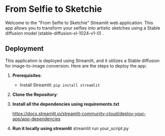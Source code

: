 # From Selfie to Sketchie

Welcome to the "From Selfie to Sketchie" Streamlit web application. This app allows you to transform your selfies into artistic sketches using a Stable diffusion model (stable-diffusion-xl-1024-v1-0) .



## Deployment

This application is deployed using Streamlit, and it utilizes a Stable diffusion for image-to-image conversion. Here are the steps to deploy the app:

1. **Prerequisites**:
   - Install Streamlit: `pip install streamlit`

2. **Clone the Repository**:

3. **Install all the dependencies using requirements.txt**

     https://docs.streamlit.io/streamlit-community-cloud/deploy-your-app/app-dependencies

4. **Run it locally using streamlit**
     streamlit run your_script.py

